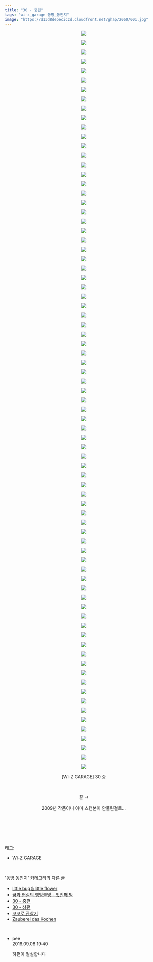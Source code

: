 ```yaml
---
title: "30 - 중편"
tags: "wi-z_garage 동방_동인지"
image: "https://d13d8depeciczd.cloudfront.net/ghap/2060/001.jpg"
---
```

<div class="article">
<p style="text-align: center; clear: none; float: none;"><img src="{{ site.imgserver12 }}/ghap/2060/001.jpg"/></p>
<p style="text-align: center; clear: none; float: none;"><img src="{{ site.imgserver12 }}/ghap/2060/002.jpg"/></p>
<p style="text-align: center; clear: none; float: none;"><img src="{{ site.imgserver12 }}/ghap/2060/003.jpg"/></p>
<p style="text-align: center; clear: none; float: none;"><img src="{{ site.imgserver12 }}/ghap/2060/004.jpg"/></p>
<p style="text-align: center; clear: none; float: none;"><img src="{{ site.imgserver12 }}/ghap/2060/005.jpg"/></p>
<p style="text-align: center; clear: none; float: none;"><img src="{{ site.imgserver12 }}/ghap/2060/006.jpg"/></p>
<p style="text-align: center; clear: none; float: none;"><img src="{{ site.imgserver12 }}/ghap/2060/007.jpg"/></p>
<p style="text-align: center; clear: none; float: none;"><img src="{{ site.imgserver12 }}/ghap/2060/008.jpg"/></p>
<p style="text-align: center; clear: none; float: none;"><img src="{{ site.imgserver12 }}/ghap/2060/009.jpg"/></p>
<p style="text-align: center; clear: none; float: none;"><img src="{{ site.imgserver12 }}/ghap/2060/010.jpg"/></p>
<p style="text-align: center; clear: none; float: none;"><img src="{{ site.imgserver12 }}/ghap/2060/011.jpg"/></p>
<p style="text-align: center; clear: none; float: none;"><img src="{{ site.imgserver12 }}/ghap/2060/012.jpg"/></p>
<p style="text-align: center; clear: none; float: none;"><img src="{{ site.imgserver12 }}/ghap/2060/013.jpg"/></p>
<p style="text-align: center; clear: none; float: none;"><img src="{{ site.imgserver12 }}/ghap/2060/014.jpg"/></p>
<p style="text-align: center; clear: none; float: none;"><img src="{{ site.imgserver12 }}/ghap/2060/015.jpg"/></p>
<p style="text-align: center; clear: none; float: none;"><img src="{{ site.imgserver12 }}/ghap/2060/016.jpg"/></p>
<p style="text-align: center; clear: none; float: none;"><img src="{{ site.imgserver12 }}/ghap/2060/017.jpg"/></p>
<p style="text-align: center; clear: none; float: none;"><img src="{{ site.imgserver12 }}/ghap/2060/018.jpg"/></p>
<p style="text-align: center; clear: none; float: none;"><img src="{{ site.imgserver12 }}/ghap/2060/019.jpg"/></p>
<p style="text-align: center; clear: none; float: none;"><img src="{{ site.imgserver12 }}/ghap/2060/020.jpg"/></p>
<p style="text-align: center; clear: none; float: none;"><img src="{{ site.imgserver12 }}/ghap/2060/021.jpg"/></p>
<p style="text-align: center; clear: none; float: none;"><img src="{{ site.imgserver12 }}/ghap/2060/022.jpg"/></p>
<p style="text-align: center; clear: none; float: none;"><img src="{{ site.imgserver12 }}/ghap/2060/023.jpg"/></p>
<p style="text-align: center; clear: none; float: none;"><img src="{{ site.imgserver12 }}/ghap/2060/024.jpg"/></p>
<p style="text-align: center; clear: none; float: none;"><img src="{{ site.imgserver12 }}/ghap/2060/025.jpg"/></p>
<p style="text-align: center; clear: none; float: none;"><img src="{{ site.imgserver12 }}/ghap/2060/026.jpg"/></p>
<p style="text-align: center; clear: none; float: none;"><img src="{{ site.imgserver12 }}/ghap/2060/027.jpg"/></p>
<p style="text-align: center; clear: none; float: none;"><img src="{{ site.imgserver12 }}/ghap/2060/028.jpg"/></p>
<p style="text-align: center; clear: none; float: none;"><img src="{{ site.imgserver12 }}/ghap/2060/029.jpg"/></p>
<p style="text-align: center; clear: none; float: none;"><img src="{{ site.imgserver12 }}/ghap/2060/030.jpg"/></p>
<p style="text-align: center; clear: none; float: none;"><img src="{{ site.imgserver12 }}/ghap/2060/031.jpg"/></p>
<p style="text-align: center; clear: none; float: none;"><img src="{{ site.imgserver12 }}/ghap/2060/032.jpg"/></p>
<p style="text-align: center; clear: none; float: none;"><img src="{{ site.imgserver12 }}/ghap/2060/033.jpg"/></p>
<p style="text-align: center; clear: none; float: none;"><img src="{{ site.imgserver12 }}/ghap/2060/034.jpg"/></p>
<p style="text-align: center; clear: none; float: none;"><img src="{{ site.imgserver12 }}/ghap/2060/035.jpg"/></p>
<p style="text-align: center; clear: none; float: none;"><img src="{{ site.imgserver12 }}/ghap/2060/036.jpg"/></p>
<p style="text-align: center; clear: none; float: none;"><img src="{{ site.imgserver12 }}/ghap/2060/037.jpg"/></p>
<p style="text-align: center; clear: none; float: none;"><img src="{{ site.imgserver12 }}/ghap/2060/038.jpg"/></p>
<p style="text-align: center; clear: none; float: none;"><img src="{{ site.imgserver12 }}/ghap/2060/039.jpg"/></p>
<p style="text-align: center; clear: none; float: none;"><img src="{{ site.imgserver12 }}/ghap/2060/040.jpg"/></p>
<p style="text-align: center; clear: none; float: none;"><img src="{{ site.imgserver12 }}/ghap/2060/041.jpg"/></p>
<p style="text-align: center; clear: none; float: none;"><img src="{{ site.imgserver12 }}/ghap/2060/042.jpg"/></p>
<p style="text-align: center; clear: none; float: none;"><img src="{{ site.imgserver12 }}/ghap/2060/043.jpg"/></p>
<p style="text-align: center; clear: none; float: none;"><img src="{{ site.imgserver12 }}/ghap/2060/044.jpg"/></p>
<p style="text-align: center; clear: none; float: none;"><img src="{{ site.imgserver12 }}/ghap/2060/045.jpg"/></p>
<p style="text-align: center; clear: none; float: none;"><img src="{{ site.imgserver12 }}/ghap/2060/046.jpg"/></p>
<p style="text-align: center; clear: none; float: none;"><img src="{{ site.imgserver12 }}/ghap/2060/047.jpg"/></p>
<p style="text-align: center; clear: none; float: none;"><img src="{{ site.imgserver12 }}/ghap/2060/048.jpg"/></p>
<p style="text-align: center; clear: none; float: none;"><img src="{{ site.imgserver12 }}/ghap/2060/049.jpg"/></p>
<p style="text-align: center; clear: none; float: none;"><img src="{{ site.imgserver12 }}/ghap/2060/050.jpg"/></p>
<p style="text-align: center; clear: none; float: none;"><img src="{{ site.imgserver12 }}/ghap/2060/051.jpg"/></p>
<p style="text-align: center; clear: none; float: none;"><img src="{{ site.imgserver12 }}/ghap/2060/052.jpg"/></p>
<p style="text-align: center; clear: none; float: none;"><img src="{{ site.imgserver12 }}/ghap/2060/053.jpg"/></p>
<p style="text-align: center; clear: none; float: none;"><img src="{{ site.imgserver12 }}/ghap/2060/054.jpg"/></p>
<p style="text-align: center; clear: none; float: none;"><img src="{{ site.imgserver12 }}/ghap/2060/055.jpg"/></p>
<p style="text-align: center; clear: none; float: none;"><img src="{{ site.imgserver12 }}/ghap/2060/056.jpg"/></p>
<p style="text-align: center; clear: none; float: none;"><img src="{{ site.imgserver12 }}/ghap/2060/057.jpg"/></p>
<p style="text-align: center; clear: none; float: none;"><img src="{{ site.imgserver12 }}/ghap/2060/058.jpg"/></p>
<p style="text-align: center; clear: none; float: none;"><img src="{{ site.imgserver12 }}/ghap/2060/059.jpg"/></p>
<p style="text-align: center; clear: none; float: none;"><img src="{{ site.imgserver12 }}/ghap/2060/060.jpg"/></p>
<p style="text-align: center; clear: none; float: none;"><img src="{{ site.imgserver12 }}/ghap/2060/061.jpg"/></p>
<p style="text-align: center; clear: none; float: none;"><img src="{{ site.imgserver12 }}/ghap/2060/062.jpg"/></p>
<p style="text-align: center; clear: none; float: none;"><img src="{{ site.imgserver12 }}/ghap/2060/063.jpg"/></p>
<p style="text-align: center; clear: none; float: none;"><img src="{{ site.imgserver12 }}/ghap/2060/064.jpg"/></p>
<p style="text-align: center; clear: none; float: none;"><img src="{{ site.imgserver12 }}/ghap/2060/065.jpg"/></p>
<p style="text-align: center; clear: none; float: none;"><img src="{{ site.imgserver12 }}/ghap/2060/066.jpg"/></p>
<p style="text-align: center; clear: none; float: none;"><img src="{{ site.imgserver12 }}/ghap/2060/067.jpg"/></p>
<p style="text-align: center; clear: none; float: none;"><img src="{{ site.imgserver12 }}/ghap/2060/068.jpg"/></p>
<p style="text-align: center; clear: none; float: none;"><img src="{{ site.imgserver12 }}/ghap/2060/069.jpg"/></p>
<p style="text-align: center; clear: none; float: none;"><img src="{{ site.imgserver12 }}/ghap/2060/070.jpg"/></p>
<p style="text-align: center; clear: none; float: none;"><img src="{{ site.imgserver12 }}/ghap/2060/071.jpg"/></p>
<p style="text-align: center; clear: none; float: none;"><img src="{{ site.imgserver12 }}/ghap/2060/072.jpg"/></p>
<p style="text-align: center; clear: none; float: none;"><img src="{{ site.imgserver12 }}/ghap/2060/073.jpg"/></p>
<p style="text-align: center; clear: none; float: none;"><img src="{{ site.imgserver12 }}/ghap/2060/074.jpg"/></p>
<p style="text-align: center; clear: none; float: none;"><img src="{{ site.imgserver12 }}/ghap/2060/075.jpg"/></p>
<p style="text-align: center; clear: none; float: none;"><img src="{{ site.imgserver12 }}/ghap/2060/076.jpg"/></p>
<p style="text-align: center; clear: none; float: none;"><img src="{{ site.imgserver12 }}/ghap/2060/077.jpg"/></p>
<p style="text-align: center; clear: none; float: none;"><img src="{{ site.imgserver12 }}/ghap/2060/078.jpg"/></p>
<p style="text-align: center; clear: none; float: none;"><img src="{{ site.imgserver12 }}/ghap/2060/079.jpg"/></p>
<p style="text-align: center; clear: none; float: none;">[Wi-Z GARAGE] 30 중</p>
<p style="text-align: center; clear: none; float: none;"><br/></p>
<p style="text-align: center; clear: none; float: none;">끝 ㅋ</p>
<p style="text-align: center; clear: none; float: none;">2009년 작품이니 아마 스캔본이 안풀린걸로...</p>
<p style="text-align: center; clear: none; float: none;"><br/></p>
<p><br/></p>
</div><br/>
<div class="tagTrail">
<p>태그: </p>
<ul>
<li>Wi-Z GARAGE</li>
</ul>
</div><br/>
<div class="another">
<p>'동방 동인지' 카테고리의 다른 글</p>
<ul>
<li><a href="/ghap_2063">little bug＆little flower</a></li>
<li><a href="/ghap_2062">꿈과 현실의 행방불명 - 첫번째 밤</a></li>
<li><a href="/ghap_2060">30 - 중편</a></li>
<li><a href="/ghap_2059">30 - 상편</a></li>
<li><a href="/ghap_2058">코코로 관찰기</a></li>
<li><a href="/ghap_2057">Zauberei das Kochen</a></li>
</ul>
</div><br/>
<div class="cb_module cb_fluid">
<div class="cb_wrt cb_profile">
<div class="comment">
<ul>
<li class="cb_thumb_off" id="comment14801957">
<div class="cb_comment_area">
<div class="cb_info_area">
<div class="cb_section">
<span class="cb_nick_name">pee</span>
</div>
<div class="cb_section">
<span class="cb_date">2016.09.08 19:40 </span>
</div>
</div>
<div class="cb_dsc_comment">
<p class="cb_dsc">
											하편이 절실합니다
										</p>
</div>
</div></li>
</ul>
</div>
</div><!-- commentList close -->
</div><br/>
